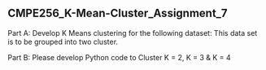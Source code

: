 ## CMPE256_K-Mean-Cluster_Assignment_7
Part A: Develop K Means clustering for the following dataset: This data set is to be grouped into two cluster.

Part B: Please develop Python code to Cluster K = 2, K = 3 & K = 4
